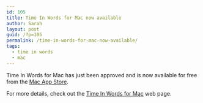 ```yaml
---
id: 105
title: Time In Words for Mac now available
author: Sarah
layout: post
guid: /?p=105
permalink: /time-in-words-for-mac-now-available/
tags:
  - time in words
  - mac
---
```

Time In Words for Mac has just been approved and is now available for free from the <a href="http://itunes.apple.com/au/app/time-in-words/id509085586?mt=12" target="_blank">Mac App Store</a>.

For more details, check out the [Time In Words for Mac][1] web page.

 [1]: /time-in-words-for-mac/